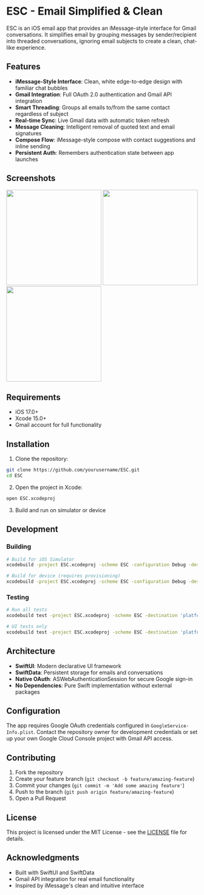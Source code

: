 # ESC - Email Simplified & Clean

ESC is an iOS email app that provides an iMessage-style interface for Gmail conversations. It simplifies email by grouping messages by sender/recipient into threaded conversations, ignoring email subjects to create a clean, chat-like experience.

## Features

- **iMessage-Style Interface**: Clean, white edge-to-edge design with familiar chat bubbles
- **Gmail Integration**: Full OAuth 2.0 authentication and Gmail API integration
- **Smart Threading**: Groups all emails to/from the same contact regardless of subject
- **Real-time Sync**: Live Gmail data with automatic token refresh
- **Message Cleaning**: Intelligent removal of quoted text and email signatures
- **Compose Flow**: iMessage-style compose with contact suggestions and inline sending
- **Persistent Auth**: Remembers authentication state between app launches

## Screenshots

<img src="docs/screenshots/conversation-list.png" width="250"> <img src="docs/screenshots/conversation-detail.png" width="250"> <img src="docs/screenshots/compose.png" width="250">

## Requirements

- iOS 17.0+
- Xcode 15.0+
- Gmail account for full functionality

## Installation

1. Clone the repository:
```bash
git clone https://github.com/yourusername/ESC.git
cd ESC
```

2. Open the project in Xcode:
```bash
open ESC.xcodeproj
```

3. Build and run on simulator or device

## Development

### Building

```bash
# Build for iOS Simulator
xcodebuild -project ESC.xcodeproj -scheme ESC -configuration Debug -destination 'platform=iOS Simulator,name=iPhone 16,OS=18.5' build

# Build for device (requires provisioning)
xcodebuild -project ESC.xcodeproj -scheme ESC -configuration Debug -destination 'platform=iOS,name=iPhone' build
```

### Testing

```bash
# Run all tests
xcodebuild test -project ESC.xcodeproj -scheme ESC -destination 'platform=iOS Simulator,name=iPhone 16,OS=18.5'

# UI tests only
xcodebuild test -project ESC.xcodeproj -scheme ESC -destination 'platform=iOS Simulator,name=iPhone 16,OS=18.5' -only-testing:ESCUITests
```

## Architecture

- **SwiftUI**: Modern declarative UI framework
- **SwiftData**: Persistent storage for emails and conversations
- **Native OAuth**: ASWebAuthenticationSession for secure Google sign-in
- **No Dependencies**: Pure Swift implementation without external packages

## Configuration

The app requires Google OAuth credentials configured in `GoogleService-Info.plist`. Contact the repository owner for development credentials or set up your own Google Cloud Console project with Gmail API access.

## Contributing

1. Fork the repository
2. Create your feature branch (`git checkout -b feature/amazing-feature`)
3. Commit your changes (`git commit -m 'Add some amazing feature'`)
4. Push to the branch (`git push origin feature/amazing-feature`)
5. Open a Pull Request

## License

This project is licensed under the MIT License - see the [LICENSE](LICENSE) file for details.

## Acknowledgments

- Built with SwiftUI and SwiftData
- Gmail API integration for real email functionality
- Inspired by iMessage's clean and intuitive interface